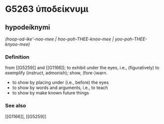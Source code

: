 # G5263 ὑποδείκνυμι

## hypodeíknymi

_(hoop-od-ike'-noo-mee | hoo-poh-THEE-knoo-mee | yoo-poh-THEE-knyoo-mee)_

### Definition

from [[G5259]] and [[G1166]]; to exhibit under the eyes, i.e., (figuratively) to exemplify (instruct, admonish); show, (fore-)warn.

- to show by placing under (i.e., before) the eyes
- to show by words and arguments, i.e., to teach
- to show by make known future things

### See also

[[G1166]], [[G5259]]

